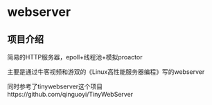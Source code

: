 # webserver
## 项目介绍
简易的HTTP服务器，epoll+线程池+模拟proactor 

主要是通过牛客视频和游双的《Linux高性能服务器编程》写的webserver

同时参考了tinywebserver这个项目https://github.com/qinguoyi/TinyWebServer
